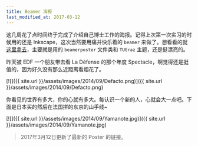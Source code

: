 ```yaml
---
title: Beamer 海报
last_modified_at: 2017-03-12
---
```


这几周花了点时间终于完成了介绍自己博士工作的海报。记得上次第一次实习的时候用的还是 Inkscape，这次当然要用痛并快乐着的 `beamer` 来做了。想看看的就[这里拿去](https://drive.google.com/file/d/1cBnN4x2yYKL9bDeTIQmq0n11FULx9VwW)，主要就是用的 `beamerposter` 文件类和 `TUGraz` 主题，还是挺漂亮的。

昨天被 EDF 一个朋友带去看 La Défense 的那个年度 Spectacle，啊觉得还是挺值的，因为好久没有那么近距离看烟花了。

[![]({{ site.url }}/assets/images/2014/09/Defacto.png)]({{ site.url }}/assets/images/2014/09/Defacto.png)

你看见的世界有多大，你的心就有多大。每认识一个新的人，心就会大一点吧。下面是日本买的然后在法国拼的东京的山手线~

[![]({{ site.url }}/assets/images/2014/09/Yamanote.jpg)]({{ site.url }}/assets/images/2014/09/Yamanote.jpg)

> 2017年3月12日更新了最新的 Poster 的链接。